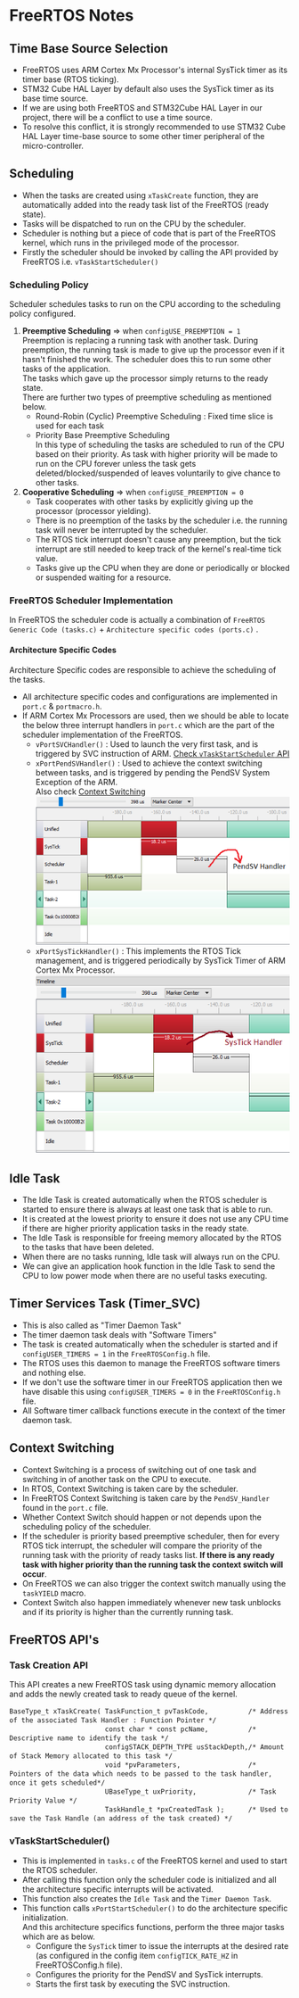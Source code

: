 # FreeRTOS Notes

## Time Base Source Selection
* FreeRTOS uses ARM Cortex Mx Processor's internal SysTick timer as its timer base (RTOS ticking).  
* STM32 Cube HAL Layer by default also uses the SysTick timer as its base time source.  
* If we are using both FreeRTOS and STM32Cube HAL Layer in our project, there will be a conflict to use a time source.  
* To resolve this conflict, it is strongly recommended to use STM32 Cube HAL Layer time-base source to some other timer peripheral of the micro-controller.  


## Scheduling
* When the tasks are created using `xTaskCreate` function, they are automatically added into the ready task list of the FreeRTOS (ready state).  
* Tasks will be dispatched to run on the CPU by the scheduler.  
* Scheduler is nothing but a piece of code that is part of the FreeRTOS kernel, which runs in the privileged mode of the processor.  
* Firstly the scheduler should be invoked by calling the API provided by FreeRTOS i.e. `vTaskStartScheduler()`  

### Scheduling Policy
Scheduler schedules tasks to run on the CPU according to the scheduling policy configured.  
1) **Preemptive Scheduling** => when `configUSE_PREEMPTION = 1 `  
   Preemption is replacing a running task with another task. During preemption, the running task is made to give up the processor even if it hasn't finished the work. The scheduler does this to run some other tasks of the application.  
   The tasks which gave up the processor simply returns to the ready state.  
   There are further two types of preemptive scheduling as mentioned below.  
   * Round-Robin (Cyclic) Preemptive Scheduling : Fixed time slice is used for each task  
   * Priority Base Preemptive Scheduling  
     In this type of scheduling the tasks are scheduled to run of the CPU based on their priority. As task with higher priority will be made to run on the CPU forever unless the task gets deleted/blocked/suspended of leaves voluntarily to give chance to other tasks.  
2) **Cooperative Scheduling** => when `configUSE_PREEMPTION = 0 `
    * Task cooperates with other tasks by explicitly giving up the processor (processor yielding).
    * There is no preemption of the tasks by the scheduler i.e. the running task will never be interrupted by the scheduler.
    * The RTOS tick interrupt doesn't cause any preemption, but the tick interrupt are still needed to keep track of the kernel's real-time tick value.
    * Tasks give up the CPU when they are done or periodically or blocked or suspended waiting for a resource.

### FreeRTOS Scheduler Implementation
In FreeRTOS the scheduler code is actually a combination of `FreeRTOS Generic Code (tasks.c)` + `Architecture specific codes (ports.c)` .  
#### Architecture Specific Codes
Architecture Specific codes are responsible to achieve the scheduling of the tasks.  
  * All architecture specific codes and configurations are implemented in `port.c` & `portmacro.h`.  
  * If ARM Cortex Mx Processors are used, then we should be able to locate the below three interrupt handlers in `port.c` which are the part of the scheduler implementation of the FreeRTOS.  
    * `vPortSVCHandler()` : Used to launch the very first task, and is triggered by SVC instruction of ARM.  [Check `vTaskStartScheduler` API](#vtaskstartscheduler)  
    * `xPortPendSVHandler()` : Used to achieve the context switching between tasks, and is triggered by pending the PendSV System Exception of the ARM.  
      Also check [Context Switching](#context-switching)
      ![alt text](Documentation/PendSV_Handler.png "PendSV Handler on Timeline of SystemView Application")  
    * `xPortSysTickHandler()` : This implements the RTOS Tick management, and is triggered periodically by SysTick Timer of ARM Cortex Mx Processor.  
      ![alt text](Documentation/SysTick_Handler.png "SysTick Handler on Timeline of SystemView Application")  



## Idle Task
  * The Idle Task is created automatically when the RTOS scheduler is started to ensure there is always at least one task that is able to run.  
  * It is created at the lowest priority to ensure it does not use any CPU time if there are higher priority application tasks in the ready state.  
  * The Idle Task is responsible for freeing memory allocated by the RTOS to the tasks that have been deleted.  
  * When there are no tasks running, Idle task will always run on the CPU.  
  * We can give an application hook function in the Idle Task to send the CPU to low power mode when there are no useful tasks executing.  

## Timer Services Task (Timer_SVC)
  * This is also called as "Timer Daemon Task"
  * The timer daemon task deals with "Software Timers"
  * The task is created automatically when the scheduler is started and if `configUSER_TIMERS = 1` in the `FreeRTOSConfig.h` file.  
  * The RTOS uses this daemon to manage the FreeRTOS software timers and nothing else.  
  * If we don't use the software timer in our FreeRTOS application then we have disable this using `configUSER_TIMERS = 0` in the `FreeRTOSConfig.h` file.  
  * All Software timer callback functions execute in the context of the timer daemon task.  

## Context Switching
  * Context Switching is a process of switching out of one task and switching in of another task on the CPU to execute.  
  * In RTOS, Context Switching is taken care by the scheduler.  
  * In FreeRTOS Context Switching is taken care by the `PendSV_Handler` found in the `port.c` file.  
  * Whether Context Switch should happen or not depends upon the scheduling policy of the scheduler.  
  * If the scheduler is priority based preemptive scheduler, then for every RTOS tick interrupt, the scheduler will compare the priority of the running task with the priority of ready tasks list. **If there is any ready task with higher priority than the running task the context switch will occur**.  
  * On FreeRTOS we can also trigger the context switch manually using the `taskYIELD` macro.  
  * Context Switch also happen immediately whenever new task unblocks and if its priority is higher than the currently running task.  
  

## FreeRTOS API's
### Task Creation API
This API creates a new FreeRTOS task using dynamic memory allocation and adds the newly created task to ready queue of the kernel.  
```
BaseType_t xTaskCreate( TaskFunction_t pvTaskCode,          /* Address of the associated Task Handler : Function Pointer */
                        const char * const pcName,          /* Descriptive name to identify the task */
                        configSTACK_DEPTH_TYPE usStackDepth,/* Amount of Stack Memory allocated to this task */
                        void *pvParameters,                 /* Pointers of the data which needs to be passed to the task handler, once it gets scheduled*/
                        UBaseType_t uxPriority,             /* Task Priority Value */
                        TaskHandle_t *pxCreatedTask );      /* Used to save the Task Handle (an address of the task created) */
```

### vTaskStartScheduler()
* This is implemented in `tasks.c` of the FreeRTOS kernel and used to start the RTOS scheduler.  
* After calling this function only the scheduler code is initialized and all the architecture specific interrupts will be activated.  
* This function also creates the `Idle Task` and the `Timer Daemon Task`.  
* This function calls `xPortStartScheduler()` to do the architecture specific initialization.  
  And this architecture specifics functions, perform the three major tasks which are as below.  
  * Configure the `SysTick` timer to issue the interrupts at the desired rate (as configured in the config item `configTICK_RATE_HZ` in FreeRTOSConfig.h file).  
  * Configures the priority for the PendSV and SysTick interrupts.  
  * Starts the first task by executing the SVC instruction.  
